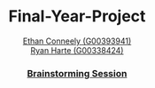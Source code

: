 <h1 align="center">
  Final-Year-Project
</h1>

<p align="center">
  <a href="https://github.com/IrishBruse">Ethan Conneely (G00393941)</a>  
  <br>
  <a href="https://github.com/The-Mad-Ryanosaurus">Ryan Harte (G00338424)</a>
  <br>
</p>
  <h3 align="center"><a href="./Brainstorming.markdown">Brainstorming Session</a> <h3/>
</p>
